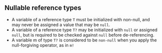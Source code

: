 ## Nullable reference types

- A variable of a reference type `T` must be initialized with non-null, and may never be assigned a value that may be `null`.
- A variable of a reference type `T?` may be initialized with `null` or assigned `null`, but is required to be checked against `null` before de-referencing.
- A variable m of type `T?` is considered to be `non-null` when you apply the null-forgiving operator, as in `m!`
